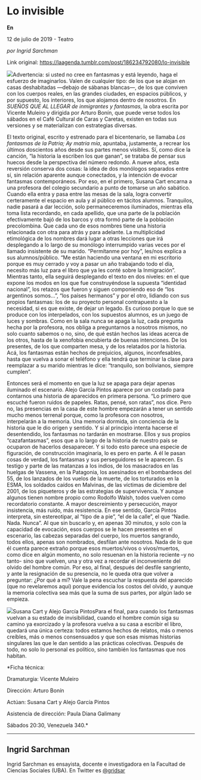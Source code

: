 # Lo invisible

**En**

12 de julio de 2019 - Teatro

_por Ingrid Sarchman_

Link original: https://laagenda.tumblr.com/post/186234792080/lo-invisible

![](https://64.media.tumblr.com/aa302ae7bdc3c4975c48b5b65472b1c9/4ecea043ab946cf7-62/s500x750/393da75689fc02412ba4b2d3fda86226243b7e08.jpg)Advertencia: si usted no cree en fantasmas y está leyendo, haga el esfuerzo de imaginarlos. Valen de cualquier tipo: de los que se alojan en casas deshabitadas —debajo de sábanas blancas—, de los que conviven con los cuerpos reales, en las grandes ciudades, en espacios públicos, y por supuesto, los interiores, los que alojamos dentro de nosotros. En *SUEÑOS QUE AL LLEGAR de inmigrantes y fantasmas*, la obra escrita por Vicente Muleiro y dirigida por Arturo Bonín, que puede verse todos los sábados en el Café Cultural de Caras y Caretas, existen en todas sus versiones y se materializan con estrategias diversas.


El texto original, escrito y estrenado para el bicentenario, se llamaba *Los fantasmas de la Patria; Ay matria mía*, apuntaba, justamente, a recrear los últimos doscientos años desde sus partes menos visibles. Sí, como dice la canción, “la historia la escriben los que ganan”, se trataba de pensar sus huecos desde la perspectiva del número redondo. A nueve años, esta reversión conserva dos cosas: la idea de dos monólogos separados entre sí, sin relación aparente aunque conectados, y la intención de evocar fantasmas contemporáneos. Por eso, en el primero, Susana Cart encarna a una profesora del colegio secundario a punto de tomarse un año sabático. Cuando ella entra y pasa entre las mesas de la sala, logra convertir certeramente el espacio en aula y al público en tácitos alumnos. Tranquilos, nadie pasará a dar lección, solo permaneceremos iluminados, mientras ella toma lista recordando, en cada apellido, que una parte de la población efectivamente bajó de los barcos y otra formó parte de la población precolombina. Que cada uno de esos nombres tiene una historia relacionada con otra para atrás y para adelante. La multiplicidad etimológica de los nombres dará lugar a otras lecciones que irá desplegando a lo largo de su monólogo interrumpido varias veces por el llamado insistente de su marido. “Permítanme por hoy”, les/nos explica a sus alumnos/público. “Me están haciendo una ventana en mi escritorio porque es muy cerrado y voy a pasar un año trabajando todo el día, necesito más luz para el libro que ya les conté sobre la Inmigración”. Mientras tanto, ella seguirá desplegando el texto en dos niveles: en el que expone los modos en los que fue construyéndose la supuesta “identidad nacional”, los retazos que fueron y siguen componiendo eso de “los argentinos somos…”, “los países hermanos” y por el otro, lidiando con sus propios fantasmas: los de su proyecto personal contrapuesto a la necesidad, si es que existe, de dejar un legado. Es curioso porque lo que se produce con los interpelados, con los supuestos alumnos, es un juego de luces y sombras. Como en la sala nunca se apaga la luz, cada pregunta hecha por la profesora, nos obliga a preguntarnos a nosotros mismos, no solo cuanto sabemos o no, sino, de qué están hechos las ideas acerca de los otros, hasta de la xenofobia encubierta de buenas intenciones. De los presentes, de los que comparten mesa, y de los relatados por la historia. Acá, los fantasmas están hechos de prejuicios, algunos, inconfesables, hasta que vuelva a sonar el teléfono y ella tendrá que terminar la clase para reemplazar a su marido mientras le dice: “tranquilo, son bolivianos, siempre cumplen”.


Entonces será el momento en que la luz se apaga para dejar apenas iluminado el escenario. Alejo García Pintos aparece por un costado para contarnos una historia de aparecidos en primera persona. “Lo primero que escuché fueron ruidos de papeles. Ratas, pensé, son ratas”, nos dice. Pero no, las presencias en la casa de este hombre empezarán a tener un sentido mucho menos terrenal porque, como la profesora con nosotros, interpelarán a la memoria. Una memoria dormida, sin conciencia de la historia que le dio origen y sentido. Y si al principio intenta hacerse el desentendido, los fantasmas no tardarán en mostrarse. Ellos y sus propios “cazafantasmas”, esos que a lo largo de la historia de nuestro país se ocuparon de hacerlos desaparecer. Y si todo esto parece una especie de figuración, de construcción imaginaria, lo es pero en parte. A él le pasan cosas de verdad, los fantasmas y sus perseguidores se le aparecen. Es testigo y parte de las matanzas a los indios, de los masacrados en las huelgas de Vassena, en la Patagonia, los asesinados en el bombardeos del 55, de los lanzados de los vuelos de la muerte, de los torturados en la ESMA, los soldados caídos en Malvinas, de las víctimas de diciembre del 2001, de los piqueteros y de las estrategias de supervivencia. Y aunque algunos tienen nombre propio como Rodolfo Walsh, todos vuelven como recordatorio constante. A mayor descreimiento y persecución, mayor insistencia, más ruido, más resistencia. En ese sentido, García Pintos interpreta, sin estereotipar, al “tipo de a pie”, “el de la calle”, el que “Nadie. Nada. Nunca”. Al que sin buscarlo y, en apenas 30 minutos, y solo con la capacidad de evocación, esos cuerpos se le hacen presentes en el escenario, las cabezas separadas del cuerpo, los muertos sangrando, todos ellos, apenas son nombrados, desfilan ante nosotros. Nada de lo que él cuenta parece extraño porque esos muertos/vivos o vivos/muertos, como dice en algún momento, no solo resuenan en la historia reciente –y no tanto- sino que vuelven, una y otra vez a recordar el inconveniente del olvido del hombre común. Por eso, al final, después del desfile sangriento, y ante la resignación de su presencia, no le queda otra que volver a preguntar: ¿Por qué a mí? Vale la pena escuchar la respuesta del aparecido (que no revelaremos aquí) porque evidencia los costos del olvido, y aunque la memoria colectiva sea más que la suma de sus partes, por algún lado se empieza. 


![](https://64.media.tumblr.com/aa302ae7bdc3c4975c48b5b65472b1c9/4ecea043ab946cf7-62/s500x750/393da75689fc02412ba4b2d3fda86226243b7e08.jpg)Susana Cart y Alejo García PintosPara el final, para cuando los fantasmas vuelvan a su estado de invisibilidad, cuando el hombre común siga su camino ya exorcizado y la profesora vuelva a su casa a escribir el libro, quedará una única certeza: todos estamos hechos de relatos, más o menos creíbles, más o menos consensuados y que son esas mismas historias singulares las que le dan sentido a las prácticas colectivas. Después de todo, no solo lo personal es político, sino también los fantasmas que nos habitan. 


  
  
*Ficha técnica:   

Dramaturgia: Vicente Muleiro  

Dirección: Arturo Bonín  

Actúan: Susana Cart y Alejo García Pintos  

Asistencia de dirección: Paula Diana Galimany  

Sábados 20:30, Venezuela 340.*



---

Ingrid Sarchman
---------------

Ingrid Sarchman es ensayista, docente e investigadora en la Facultad de Ciencias Sociales (UBA). En Twitter es [@gridsar](https://twitter.com/gridsar) 


